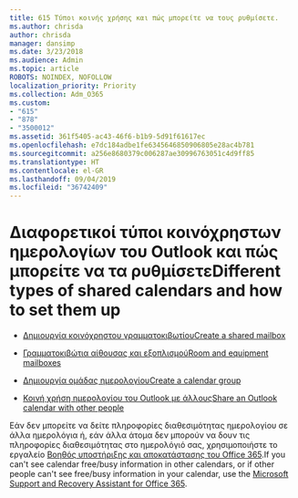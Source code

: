 ```yaml
---
title: 615 Τύποι κοινής χρήσης και πώς μπορείτε να τους ρυθμίσετε.
ms.author: chrisda
author: chrisda
manager: dansimp
ms.date: 3/23/2018
ms.audience: Admin
ms.topic: article
ROBOTS: NOINDEX, NOFOLLOW
localization_priority: Priority
ms.collection: Adm_O365
ms.custom:
- "615"
- "878"
- "3500012"
ms.assetid: 361f5405-ac43-46f6-b1b9-5d91f61617ec
ms.openlocfilehash: e7dc184adbe1fe6345646850906805e28ac4b781
ms.sourcegitcommit: a256e8680379c006287ae30996763051c4d9ff85
ms.translationtype: HT
ms.contentlocale: el-GR
ms.lasthandoff: 09/04/2019
ms.locfileid: "36742409"
---
```

# <a name="different-types-of-shared-outlook-calendars-and-how-to-set-them-up"></a><span data-ttu-id="ab04d-102">Διαφορετικοί τύποι κοινόχρηστων ημερολογίων του Outlook και πώς μπορείτε να τα ρυθμίσετε</span><span class="sxs-lookup"><span data-stu-id="ab04d-102">Different types of shared calendars and how to set them up</span></span>

- [<span data-ttu-id="ab04d-103">Δημιουργία κοινόχρηστου γραμματοκιβωτίου</span><span class="sxs-lookup"><span data-stu-id="ab04d-103">Create a shared mailbox</span></span>](https://docs.microsoft.com/office365/admin/email/create-a-shared-mailbox)

- [<span data-ttu-id="ab04d-104">Γραμματοκιβώτια αίθουσας και εξοπλισμού</span><span class="sxs-lookup"><span data-stu-id="ab04d-104">Room and equipment mailboxes</span></span>](https://docs.microsoft.com/office365/admin/manage/room-and-equipment-mailboxes)

- [<span data-ttu-id="ab04d-105">Δημιουργία ομάδας ημερολογίου</span><span class="sxs-lookup"><span data-stu-id="ab04d-105">Create a calendar group</span></span>](https://support.office.com/article/8385667b-d758-4489-a53f-f542dd01e6ff)

- [<span data-ttu-id="ab04d-106">Κοινή χρήση ημερολογίου του Outlook με άλλους</span><span class="sxs-lookup"><span data-stu-id="ab04d-106">Share an Outlook calendar with other people</span></span>](https://support.office.com/article/353ed2c1-3ec5-449d-8c73-6931a0adab88)

<span data-ttu-id="ab04d-107">Εάν δεν μπορείτε να δείτε πληροφορίες διαθεσιμότητας ημερολογίου σε άλλα ημερολόγια ή, εάν άλλα άτομα δεν μπορούν να δουν τις πληροφορίες διαθεσιμότητας στο ημερολόγιό σας, χρησιμοποιήστε το εργαλείο [Βοηθός υποστήριξης και αποκατάστασης του Office 365](https://diagnostics.office.com/).</span><span class="sxs-lookup"><span data-stu-id="ab04d-107">If you can't see calendar free/busy information in other calendars, or if other people can't see free/busy information in your calendar, use the [Microsoft Support and Recovery Assistant for Office 365](https://diagnostics.office.com/).</span></span>
